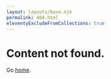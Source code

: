 ```yaml
---
layout: layouts/base.njk
permalink: 404.html
eleventyExcludeFromCollections: true
---
```

# Content not found.

Go <a href="/">home</a>.

<!--
{# Here just for the commit #}
Read more: https://www.11ty.dev/docs/quicktips/not-found/

This will work for both GitHub pages and Netlify:

* https://help.github.com/articles/creating-a-custom-404-page-for-your-github-pages-site/
* https://www.netlify.com/docs/redirects/#custom-404

-->

